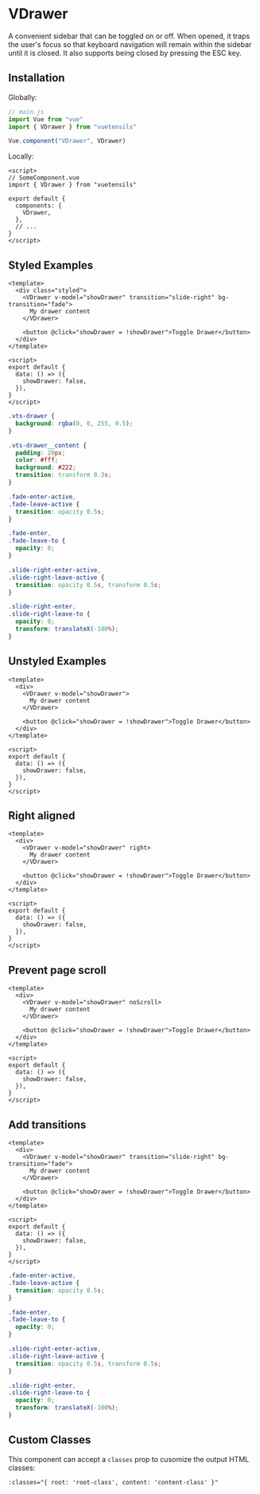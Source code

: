 # VDrawer

A convenient sidebar that can be toggled on or off. When opened, it traps the user's focus so that keyboard navigation will remain within the sidebar until it is closed. It also supports being closed by pressing the ESC key.

## Installation

Globally:

```js
// main.js
import Vue from "vue"
import { VDrawer } from "vuetensils"

Vue.component("VDrawer", VDrawer)
```

Locally:

```vue
<script>
// SomeComponent.vue
import { VDrawer } from "vuetensils"

export default {
  components: {
    VDrawer,
  },
  // ...
}
</script>
```

## Styled Examples

```vue live
<template>
  <div class="styled">
    <VDrawer v-model="showDrawer" transition="slide-right" bg-transition="fade">
      My drawer content
    </VDrawer>

    <button @click="showDrawer = !showDrawer">Toggle Drawer</button>
  </div>
</template>

<script>
export default {
  data: () => ({
    showDrawer: false,
  }),
}
</script>
```

```css
.vts-drawer {
  background: rgba(0, 0, 255, 0.5);
}

.vts-drawer__content {
  padding: 20px;
  color: #fff;
  background: #222;
  transition: transform 0.3s;
}

.fade-enter-active,
.fade-leave-active {
  transition: opacity 0.5s;
}

.fade-enter,
.fade-leave-to {
  opacity: 0;
}

.slide-right-enter-active,
.slide-right-leave-active {
  transition: opacity 0.5s, transform 0.5s;
}

.slide-right-enter,
.slide-right-leave-to {
  opacity: 0;
  transform: translateX(-100%);
}
```

## Unstyled Examples

```vue live
<template>
  <div>
    <VDrawer v-model="showDrawer">
      My drawer content
    </VDrawer>

    <button @click="showDrawer = !showDrawer">Toggle Drawer</button>
  </div>
</template>

<script>
export default {
  data: () => ({
    showDrawer: false,
  }),
}
</script>
```

## Right aligned

```vue live
<template>
  <div>
    <VDrawer v-model="showDrawer" right>
      My drawer content
    </VDrawer>

    <button @click="showDrawer = !showDrawer">Toggle Drawer</button>
  </div>
</template>

<script>
export default {
  data: () => ({
    showDrawer: false,
  }),
}
</script>
```

## Prevent page scroll

```vue live
<template>
  <div>
    <VDrawer v-model="showDrawer" noScroll>
      My drawer content
    </VDrawer>

    <button @click="showDrawer = !showDrawer">Toggle Drawer</button>
  </div>
</template>

<script>
export default {
  data: () => ({
    showDrawer: false,
  }),
}
</script>
```

## Add transitions

```vue live
<template>
  <div>
    <VDrawer v-model="showDrawer" transition="slide-right" bg-transition="fade">
      My drawer content
    </VDrawer>

    <button @click="showDrawer = !showDrawer">Toggle Drawer</button>
  </div>
</template>

<script>
export default {
  data: () => ({
    showDrawer: false,
  }),
}
</script>
```

```css
.fade-enter-active,
.fade-leave-active {
  transition: opacity 0.5s;
}

.fade-enter,
.fade-leave-to {
  opacity: 0;
}

.slide-right-enter-active,
.slide-right-leave-active {
  transition: opacity 0.5s, transform 0.5s;
}

.slide-right-enter,
.slide-right-leave-to {
  opacity: 0;
  transform: translateX(-100%);
}
```

## Custom Classes

This component can accept a `classes` prop to cusomize the output HTML classes:

```
:classes="{ root: 'root-class', content: 'content-class' }"
```
